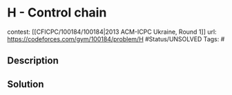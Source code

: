 # H - Control chain

contest: [[CFICPC/100184/100184|2013 ACM-ICPC Ukraine, Round 1]]
url: https://codeforces.com/gym/100184/problem/H
#Status/UNSOLVED
Tags: #

## Description

## Solution

